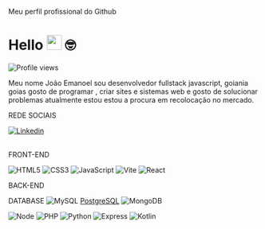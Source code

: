 Meu perfil profissional do Github

# Hello <img src="https://media.giphy.com/media/hvRJCLFzcasrR4ia7z/giphy.gif" width="30"> 🤓

<img src="https://komarev.com/ghpvc/?username=julianaconde&color=yellow" alt="Profile views" /> 

Meu nome João Emanoel sou desenvolvedor fullstack javascript, goiania goias gosto de programar , criar sites e sistemas web e gosto de solucionar problemas 
atualmente estou estou a procura em recolocação no mercado.

REDE SOCIAIS

<div>

<a href="https://www.linkedin.com/in//" target="_blank">
 <img align="center" src="https://img.shields.io/badge/LinkedIn-0077B5?style=for-the-badge&logo=linkedin&logoColor=white" alt="Linkedin"/>
</a>

</div>
<br>

FRONT-END

![HTML5](https://img.shields.io/badge/-HTML5-232323?style=flat&labelColor=E34F26&logo=html5&logoColor=ffffff)
![CSS3](https://img.shields.io/badge/-CSS3-232323?style=flat&labelColor=1572B6&logo=css3&logoColor=ffffff)
![JavaScript](https://img.shields.io/badge/-JavaScript-232323?style=flat&labelColor=000000&logo=javascript&logoColor=F7DF1E)
![Vite](https://img.shields.io/badge/-Vite-232323?style=flat&labelColor=646CFF&logo=vite&logoColor=ffe330)
![React](https://img.shields.io/badge/-React-232323?style=flat&labelColor=61DAFB&logo=react&logoColor=000000)

BACK-END


DATABASE
![MySQL](https://img.shields.io/badge/-MySQL-232323?style=flat&labelColor=4479A1&logo=mysql&logoColor=ffffff)
[PostgreSQL](https://img.shields.io/badge/-PostgreSQL-232323?style=flat&labelColor=4169E1&logo=postgresql&logoColor=ffffff)
![MongoDB](https://img.shields.io/badge/-MongoDB-232323?style=flat&labelColor=47A248&logo=mongodb&logoColor=ffffff)




![Node](https://img.shields.io/badge/-Node-232323?style=flat&labelColor=000000&logo=nodedotjs&logoColor=339933)
![PHP](https://img.shields.io/badge/-PHP-232323?style=flat&labelColor=000000&logo=php&logoColor=777BB4)
	![Python](https://img.shields.io/badge/python-3670A0?style=for-the-badge&logo=python&logoColor=ffdd54)
![Express](https://img.shields.io/badge/-Express-232323?style=flat&labelColor=000000&logo=express&logoColor=ffffff)
![Kotlin](https://img.shields.io/badge/kotlin-%237F52FF.svg?style=for-the-badge&logo=kotlin&logoColor=white)
